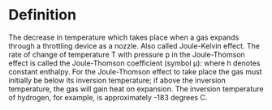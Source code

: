 # Definition

The decrease in temperature which takes place when a gas expands through
a throttling device as a nozzle. Also called Joule-Kelvin effect. The
rate of change of temperature T with pressure p in the Joule-Thomson
effect is called the Joule-Thomson coefficient (symbol μ): where h
denotes constant enthalpy. For the Joule-Thomson effect to take place
the gas must initially be below its inversion temperature; if above the
inversion temperature, the gas will gain heat on expansion. The
inversion temperature of hydrogen, for example, is approximately -183
degrees C.

